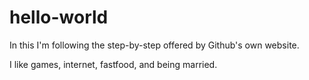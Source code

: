 # hello-world
In this I'm following the step-by-step offered by Github's own website.

I like games, internet, fastfood, and being married.

